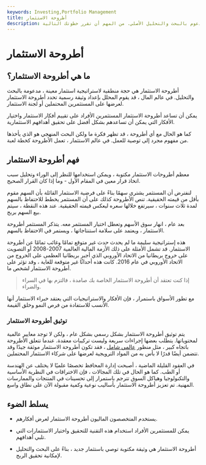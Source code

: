 ```yaml
---
keywords: Investing,Portfolio Management
title: أطروحة الاستثمار
description: أطروحة الاستثمار عبارة عن اقتراح إستراتيجي مدعوم بالبحث والتحليل الأصلي. من المهم أن تقرر خطوتك التالية.
---
```


# أطروحة الاستثمار
## ما هي أطروحة الاستثمار؟

أطروحة الاستثمار هي حجة منطقية لاستراتيجية استثمار معينة ، مدعومة بالبحث والتحليل. في عالم المال ، قد يقوم المحلل بإعداد وثيقة رسمية تحدد أطروحة الاستثمار لعرضها على المستثمرين المحتملين أو لجنة الاستثمار.

يمكن أن تساعد أطروحة الاستثمار المستثمرين الأفراد على تقييم أفكار الاستثمار واختيار الأفكار التي يمكن أن تساعدهم بشكل أفضل على تحقيق أهدافهم الاستثمارية.

كما هو الحال مع أي أطروحة ، قد تظهر فكرة ما ولكن البحث المنهجي هو الذي يأخذها من مفهوم مجرد إلى توصية للعمل. في عالم الاستثمار ، تعمل الأطروحة كخطة لعبة.

## فهم أطروحة الاستثمار

معظم أطروحات الاستثمار مكتوبة ، ويمكن استخدامها للنظر إلى الوراء وتحليل سبب اتخاذ قرار معين في المقام الأول - وما إذا كان القرار الصحيح.

لنفترض أن المستثمر يشتري سهمًا بناءً على فرضية الاستثمار القائلة بأن السهم مقوم بأقل من قيمته الحقيقية. تنص الأطروحة كذلك على أن المستثمر يخطط للاحتفاظ بالسهم لمدة ثلاث سنوات ، سيرتفع خلالها سعره ليعكس قيمته الحقيقية. عند هذه النقطة ، سيتم بيع السهم بربح.

بعد عام ، انهار سوق الأسهم وتعطل اختيار المستثمر معه. يتذكر المستثمر أطروحة الاستثمار ، ويعتمد على سلامة استنتاجاتها ، ويستمر في الاحتفاظ بالسهم.

هذه إستراتيجية سليمة ما لم يحدث حدث غير متوقع تمامًا وغائب تمامًا عن أطروحة الاستثمار. قد تشمل الأمثلة على ذلك الأزمة المالية العالمية 2007-2008 أو التصويت على خروج بريطانيا من الاتحاد الأوروبي الذي أجبر بريطانيا العظمى على الخروج من الاتحاد الأوروبي في عام 2016. كانت هذه أحداثًا غير متوقعة للغاية ، وقد تؤثر على أطروحة الاستثمار لشخص ما.

> إذا كنت تعتقد أن أطروحة الاستثمار الخاصة بك صامدة ، فالتزم بها في السراء والضراء.

>

مع تطور الأسواق باستمرار ، فإن الأفكار والاستراتيجيات التي يعتقد خبراء الاستثمار أنها الأنسب للاستفادة من فرص النمو وخلق القيمة.

### توثيق أطروحة الاستثمار

يتم توثيق أطروحة الاستثمار بشكل رسمي بشكل عام ، ولكن لا توجد معايير عالمية لمحتوياتها. يتطلب بعضها إجراءات سريعة وليست تركيبات معقدة. عندما تتعلق الأطروحة باتجاه كبير ، مثل منظور [عالمي شامل](/globalmacro) ، فقد تكون أطروحة الاستثمار موثقة جيدًا وقد تتضمن أيضًا قدرًا لا بأس به من المواد الترويجية لعرضها على شركاء الاستثمار المحتملين.

في العقود القليلة الماضية ، أصبحت إدارة المحافظ تخصصًا علميًا لا يختلف عن الهندسة أو الطب. كما هو الحال في تلك المجالات ، فإن الاختراقات في النظرية الأساسية والتكنولوجيا وهياكل السوق تترجم باستمرار إلى تحسينات في المنتجات والممارسات المهنية. تم تعزيز أطروحة الاستثمار بأساليب نوعية وكمية مقبولة الآن على نطاق واسع.

## يسلط الضوء

- يستخدم المتخصصون الماليون أطروحة الاستثمار لعرض أفكارهم.

- يمكن للمستثمرين الأفراد استخدام هذه التقنية للتحقيق واختيار الاستثمارات التي تلبي أهدافهم.

- أطروحة الاستثمار هي وثيقة مكتوبة توصي باستثمار جديد ، بناءً على البحث والتحليل لإمكانية تحقيق الربح.

